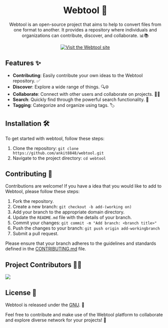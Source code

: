 <div align="center">

# Webtool 🚀

Webtool is an open-source project that aims to  help to convert files from one format to another. It provides a repository where individuals and organizations can contribute, discover, and collaborate. 📊📚

<a href="https://twitter.com/Ankitkumar8848/status/1731710548700451105?t=ggB2BsQ9NRa7X1JjGunuGw&s=19">
  <img src="dashboard" alt="Visit the Webtool site" />
</a>

</div>

## Features ✨

- **Contributing**: Easily contribute your own ideas to the Webtool repository. ✅
- **Discover**: Explore a wide range of things. 🔍🌐
- **Collaborate**: Connect with other users and collaborate on projects. 🤝💡
- **Search**: Quickly find through the powerful search functionality. 🔎
- **Tagging**: Categorize and organize using tags. 🏷️

## Installation 🛠️

To get started with webtool, follow these steps:

1. Clone the repository: `git clone https://github.com/ankit8848/webtool.git`
2. Navigate to the project directory: `cd webtool`

## Contributing 👥

Contributions are welcome! If you have a idea that you would like to add to Webtool, please follow these steps:

1. Fork the repository.
2. Create a new branch: `git checkout -b add-(working on)`
3. Add your branch to the appropriate domain directory.
4. Update the `README.md` file with the details of your branch.
5. Commit your changes: `git commit -m "Add branch: <branch title>"`
6. Push the changes to your branch: `git push origin add-workingbranch`
7. Submit a pull request.

Please ensure that your branch adheres to the guidelines and standards defined in the [CONTRIBUTING.md](./CONTRIBUTING.md) file.

## Project Contributors 🧑‍💻
<a href="https://github.com/ankit8848/webtool/graphs/contributors">
  <img src="https://contrib.rocks/image?repo=ankit8848/webtool" />
</a>


## License 📝

Webtool is released under the [GNU](./LICENSE). 📄

Feel free to contribute and make use of the Webtool platform to collaborate and explore diverse network for your projects! 🌟
